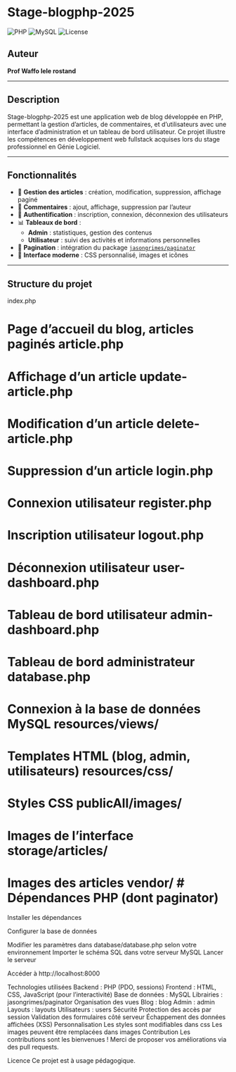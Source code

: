 # Stage-blogphp-2025

![PHP](https://img.shields.io/badge/PHP-8.x-blue) ![MySQL](https://img.shields.io/badge/MySQL-8.x-blue) ![License](https://img.shields.io/badge/Licence-Pedagogique-green)

## Auteur

**Prof Waffo lele rostand**

---

## Description

Stage-blogphp-2025 est une application web de blog développée en PHP, permettant la gestion d’articles, de commentaires, et d’utilisateurs avec une interface d’administration et un tableau de bord utilisateur. Ce projet illustre les compétences en développement web fullstack acquises lors du stage professionnel en Génie Logiciel.

---

## Fonctionnalités

- 📄 **Gestion des articles** : création, modification, suppression, affichage paginé
- 💬 **Commentaires** : ajout, affichage, suppression par l’auteur
- 🔐 **Authentification** : inscription, connexion, déconnexion des utilisateurs
- 📊 **Tableaux de bord** :
  - **Admin** : statistiques, gestion des contenus
  - **Utilisateur** : suivi des activités et informations personnelles
- 🔢 **Pagination** : intégration du package [`jasongrimes/paginator`](https://github.com/jasongrimes/php-paginator)
- 🎨 **Interface moderne** : CSS personnalisé, images et icônes

---

## Structure du projet
index.php
 # Page d’accueil du blog, articles paginés article.php
# Affichage d’un article update-article.php
 # Modification d’un article delete-article.php 
 # Suppression d’un article login.php 
 # Connexion utilisateur register.php 
 # Inscription utilisateur logout.php 
 # Déconnexion utilisateur user-dashboard.php 
 # Tableau de bord utilisateur admin-dashboard.php 
 # Tableau de bord administrateur database.php 
 # Connexion à la base de données MySQL resources/views/ 
 # Templates HTML (blog, admin, utilisateurs) resources/css/ 
 # Styles CSS publicAll/images/ 
 # Images de l’interface storage/articles/ 
 # Images des articles vendor/ # Dépendances PHP (dont paginator)

Installer les dépendances

Configurer la base de données

Modifier les paramètres dans database/database.php selon votre environnement
Importer le schéma SQL dans votre serveur MySQL
Lancer le serveur

Accéder à http://localhost:8000

Technologies utilisées
Backend : PHP (PDO, sessions)
Frontend : HTML, CSS, JavaScript (pour l’interactivité)
Base de données : MySQL
Librairies : jasongrimes/paginator
Organisation des vues
Blog : blog
Admin : admin
Layouts : layouts
Utilisateurs : users
Sécurité
Protection des accès par session
Validation des formulaires côté serveur
Échappement des données affichées (XSS)
Personnalisation
Les styles sont modifiables dans css
Les images peuvent être remplacées dans images
Contribution
Les contributions sont les bienvenues ! Merci de proposer vos améliorations via des pull requests.

Licence
Ce projet est à usage pédagogique.

